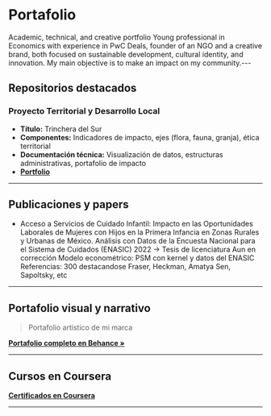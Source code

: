 # Portafolio
Academic, technical, and creative portfolio 
Young professional in Economics with experience in PwC Deals, founder of an NGO and a creative brand, both focused on sustainable development, cultural identity, and innovation. My main objective is to make an impact on my community.---

##  Repositorios destacados

### Proyecto Territorial y Desarrollo Local
- **Título:** Trinchera del Sur
- **Componentes:** Indicadores de impacto, ejes (flora, fauna, granja), ética territorial
- **Documentación técnica:** Visualización de datos, estructuras administrativas, portafolio de impacto
-  **[Portfolio](https://exciting-krypton-185.notion.site/Trinchera-del-Sur-1f9ac9b536b98111b6e1df8876bfcb65?pvs=73)**

---

##  Publicaciones y papers


- Acceso a Servicios de Cuidado Infantil: Impacto en las Oportunidades Laborales de Mujeres con Hijos en la Primera Infancia en Zonas Rurales y Urbanas de México. Análisis con Datos de  la Encuesta Nacional para el Sistema de Cuidados (ENASIC) 2022
-> Tesis de licenciatura 
  Aun en corrección
  Modelo econométrico: PSM con kernel y datos del ENASIC
  Referencias: 300 destacandose Fraser, Heckman, Amatya Sen, Sapoltsky, etc
  

---

##  Portafolio visual y narrativo

> Portafolio artistico de mi marca

 **[Portafolio completo en Behance »](https://www.behance.net/grecia_rubi_ramos)**

---

## Cursos en Coursera

 **[Certificados en Coursera](https://www.coursera.org/user/399593e29fee8d0dc401f073f681cb1a)**

---



